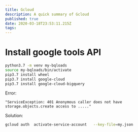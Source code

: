 ```yaml
---
title: Gcloud
description: A quick summary of Gcloud
published: true
date: 2020-03-18T23:53:11.215Z
tags: 
---
```


# Install google tools API



```sh
python3.7 -m venv my-bqloads
source my-bqloads/bin/activate
pip3.7 install wheel
pip3.7 install google-cloud
pip3.7 install google-cloud-bigquery
```

Error:

```text
"ServiceException: 401 Anonymous caller does not have storage.objects.create access to ....."
```
Solution:

```sh
gcloud auth  activate-service-account   --key-file=my.json
```
